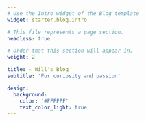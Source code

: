 ```yaml
---
# Use the Intro widget of the Blog template
widget: starter.blog.intro

# This file represents a page section.
headless: true

# Order that this section will appear in.
weight: 2

title: ✏️ Will's Blog
subtitle: 'For curiosity and passion'

design:
  background:
    color: '#FFFFFF'
    text_color_light: true
---
```

